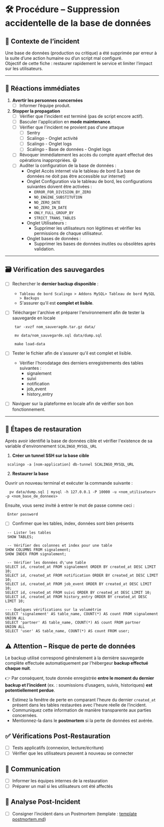 # 🛠️ Procédure – Suppression accidentelle de la base de données

## 🧩 Contexte de l’incident

Une base de données (production ou critique) a été supprimée par erreur à la suite d’une action humaine ou d’un script mal configuré.  
Objectif de cette fiche : restaurer rapidement le service et limiter l’impact sur les utilisateurs.

---

## 🚨 Réactions immédiates

1. **Avertir les personnes concernées**
    - [ ] Informer l’équipe produit.

2. **Stopper la propagation**
   - [ ] Vérifier que l'incident est terminé (pas de script encore actif).
   - [ ] Basculer l'application en **mode maintenance**.
   - [ ] Vérifier que l'incident ne provient pas d'une attaque
        - [ ] Sentry
        - [ ] Scalingo - Onglet activité
        - [ ] Scalingo - Onglet logs
        - [ ] Scalingo - Base de données - Onglet logs
   - [ ] Révoquer immédiatement les accès du compte ayant effectué des opérations inappropriées. 😃
   - [ ] Auditer la configuration de la base de données : 
        - Onglet Accès internet via le tableau de bord (La base de données ne doit pas être accessible sur internet)
        - Onglet Configuration via le tableau de bord, les configurations suivantes doivent être activées : 
           - `ERROR_FOR_DIVISION_BY_ZERO`
           - `NO_ENGINE_SUBSTITUTION`
           - `NO_ZERO_DATE`
           - `NO_ZERO_IN_DATE`
           - `ONLY_FULL_GROUP_BY`
           - `STRICT_TRANS_TABLES`
        -  Onglet Utilisateurs : 
           - Supprimer les utilisateurs non légitimes et vérifier les permissions de chaque utilisateur.
        - Onglet bases de données :
           - Supprimer les bases de données inutiles ou obsolètes après validation.


---

## 🗃️ Vérification des sauvegardes

- [ ] Rechercher le **dernier backup disponible** :
   - `Tableau de bord Scalingo > Addons MySQL> Tableau de bord MySQL > Backups`
   - S'assurer qu’il est **complet et lisible**.
- [ ] Télécharger l'archive et préparer l'environnement afin de tester la sauvegarde en locale

    ```shell 
     tar -xvzf nom_sauveragde.tar.gz data/
    ```

    ```shell 
     mv data/nom_sauvegarde.sql data/dump.sql
    ```  
    
    ```shell
     make load-data
    ```
- [ ] Tester le fichier afin de s'assurer qu'il est complet et lisible.
   - Vérifier l'horodatage des derniers enregistrements des tables suivantes : 
      - signalement
      - suivi
      - notification
      - job_event
      - history_entry
- [ ] Naviguer sur la plateforme en locale afin de vérifier son bon fonctionnement.
---

## 🔁 Étapes de restauration

Aprés avoir identifié la base de données cible et vérifier l'existence de sa variable d'environnement `SCALINGO_MYSQL_URL`

1. **Créer un tunnel SSH sur la base cible**
```shell
 scalingo -a [nom-application] db-tunnel SCALINGO_MYSQL_URL
```

2. **Restaurer la base**

Ouvrir un nouveau terminal et exécuter la commande suivante :
```shell
  pv data/dump.sql | mysql -h 127.0.0.1 -P 10000 -u <nom_utilisateur> -p <nom_base_de_donnees>
```

Ensuite, vous serez invité à entrer le mot de passe comme ceci :
```shell
 Enter password
```

- [ ] Confirmer que les tables, index, données sont bien présents
```shell
 -- Lister les tables
 SHOW TABLES; 

 -- Vérifier des colonnes et index pour une table
SHOW COLUMNS FROM signalement;
SHOW INDEX FROM signalement;

 -- Vérifier les données d\'une table
SELECT id, created_at FROM signalement ORDER BY created_at DESC LIMIT 10;
SELECT id, created_at FROM notification ORDER BY created_at DESC LIMIT 10;
SELECT id, created_at FROM job_event ORDER BY created_at DESC LIMIT 10;
SELECT id, created_at FROM suivi ORDER BY created_at DESC LIMIT 10;
SELECT id, created_at FROM history_entry ORDER BY created_at DESC LIMIT 10;

--- Quelques vérifications sur la volumétrie
SELECT 'signalement' AS table_name, COUNT(*) AS count FROM signalement
UNION ALL
SELECT 'partner' AS table_name, COUNT(*) AS count FROM partner
UNION ALL
SELECT 'user' AS table_name, COUNT(*) AS count FROM user;
```

## ⚠️ Attention – Risque de perte de données
Le backup utilisé correspond généralement à la dernière sauvegarde complète effectuée automatiquement par l'hébergeur **backup effectué chaque nuit**.

👉 Par conséquent, toute donnée enregistrée **entre le moment du dernier backup et l’incident** (ex. : soumissions d’usagers, suivis, historiques) **est potentiellement perdue**.

- Estimez la fenêtre de perte en comparant l'heure du dernier `created_at` présent dans les tables restaurées avec l'heure réelle de l’incident.
- Communiquez cette information de manière transparente aux parties concernées.
- Mentionnez-la dans le **postmortem** si la perte de données est avérée.

## ✅ Vérifications Post-Restauration
- [ ] Tests applicatifs (connexion, lecture/écriture)
- [ ] Vérifier que les utilisateurs peuvent à nouveau se connecter

## 📣 Communication
- [ ] Informer les équipes internes de la restauration 
- [ ] Préparer un mail si les utilisateurs ont été affectés

## 🧠 Analyse Post-Incident
- [ ] Consigner l’incident dans un Postmortem (template : [template postmortem.md](template-postmortem.md))
